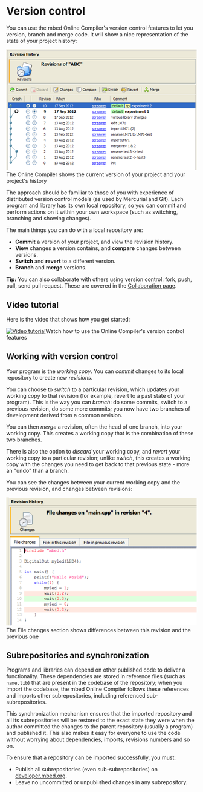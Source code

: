 # Version control

You can use the mbed Online Compiler's version control features to let you version, branch and merge code. It will show a nice representation of the state of your project history:
 
<span class="images">![](images/revision_history_overview.png)<span>The Online Compiler shows the current version of your project and your project's history</span></span>

The approach should be familiar to those of you with experience of distributed version control models (as used by Mercurial and Git). Each program and library has its own local repository, so you can commit and perform actions on it within your own workspace (such as switching, branching and showing changes). 

The main things you can do with a local repository are:

 * **Commit** a version of your project, and view the revision history.
 * **View** changes a version contains, and **compare** changes between versions.
 * **Switch** and **revert** to a different version.
 * **Branch** and **merge** versions.

<span class="tips">**Tip:** You can also collaborate with others using version control: fork, push, pull, send pull request. These are covered in the [Collaboration page](collab_intro.md).</span>

## Video tutorial 

Here is the video that shows how you get started:

<span class="images">[![Video tutorial](http://img.youtube.com/vi/BWM21JzSDSs/0.jpg)](http://www.youtube.com/watch?v=BWM21JzSDSs)<span>Watch how to use the Online Compiler's version control features</span></span>

## Working with version control

Your program is the *working copy*. You can *commit* changes to its local repository to create new *revisions*.

You can choose to *switch* to a particular revision, which updates your working copy to that revision (for example, revert to a past state of your program). This is the way you can *branch*: do some commits, switch to a previous revision, do some more commits; you now have two branches of development derived from a common revision.

You can then *merge* a revision, often the head of one branch, into your working copy. This creates a working copy that is the combination of these two branches.

There is also the option to *discard* your working copy, and *revert* your working copy to a particular revision; unlike *switch*, this creates a working copy with the changes you need to get back to that previous state - more an "undo" than a branch.

You can see the changes between your current working copy and the previous revision, and changes between revisions:

<span class="images">![](images/compare_revisions.png)<span>The File changes section shows differences between this revision and the previous one</span></span>

## Subrepositories and synchronization

Programs and libraries can depend on other published code to deliver a functionality. These dependencies are stored in reference files (such as ``name.lib``) that are present in the codebase of the repository; when you import the codebase, the mbed Online Compiler follows these references and imports other subrepositories, including referenced sub-subrepositories.

This synchronization mechanism ensures that the imported repository and all its subrepositories will be restored to the exact state they were when the author committed the changes to the parent repository (usually a program) and published it. This also makes it easy for everyone to use the code without worrying about dependencies, imports, revisions numbers and so on.

To ensure that a repository can be imported successfully, you must:

 * Publish all subrepositories (even sub-subrepositories) on [developer.mbed.org](https://developer.mbed.org).
 * Leave no uncommitted or unpublished changes in any subrepository.


